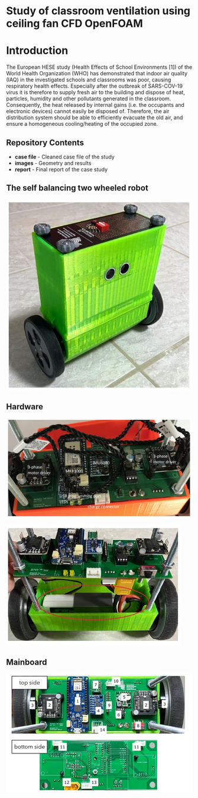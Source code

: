 # Study of classroom ventilation using ceiling fan CFD OpenFOAM

# Introduction
The European HESE study (Health Effects of School Environments [1]) of the World Health Organization (WHO) has demonstrated that indoor air quality (IAQ) in the investigated
schools and classrooms was poor, causing respiratory health effects. Especially after the outbreak of SARS-COV-19 virus it is therefore to supply fresh air to the building and dispose of heat, particles, humidity and other pollutants generated in the classroom. Consequently, the heat released by internal gains (i.e. the occupants and electronic devices) cannot easily be disposed of. Therefore, the air distribution system should be able to efficiently evacuate the old air, and ensure a homogeneous cooling/heating of the occupied zone. 

## Repository Contents
- **case file** - Cleaned case file of the study
- **images** - Geometry and results
- **report** - Final report of the case study

## The self balancing two wheeled robot
![](https://github.com/4rchB1sh0p/Two-Wheeled-Robot/blob/main/images/robot_1.JPG)

## Hardware
![](https://github.com/4rchB1sh0p/Two-Wheeled-Robot/blob/main/images/hardware.JPG)

![](https://github.com/4rchB1sh0p/Two-Wheeled-Robot/blob/main/images/hardware_2.JPG)


## Mainboard
![](https://github.com/4rchB1sh0p/Two-Wheeled-Robot/blob/main/images/mainBoard.JPG)


